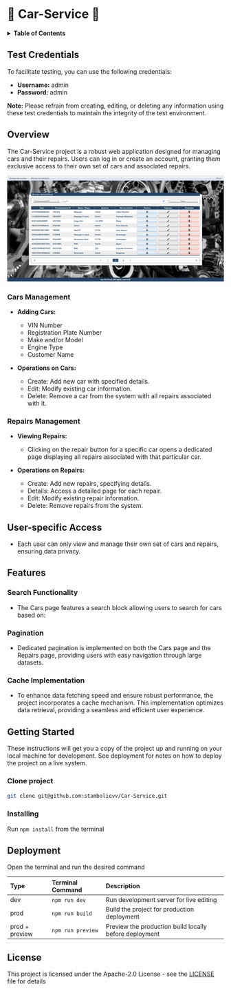 # 🔧 Car-Service 🔧

<details>
  <summary><b>Table of Contents</b></summary>
  <ol>
    <li>
      <a href="#overview">Overview</a>
      <ul>
        <li><a href="#cars-management">Cars Management</a></li>
        <li><a href="#repairs-management">Repairs Management</a></li>
      </ul>
    </li>
    <li>
      <a href="#user-specific-access">User-specific Access</a>
    </li>
    <li>
      <a href="#features">Features</a>
      <ul>
        <li><a href="#search-functionality">Search Functionality</a></li>
        <li><a href="#pagination">Pagination</a></li>
        <li><a href="#cache-implementation">Cache Implementation</a></li>
      </ul>
    </li>
    <li>
      <a href="#getting-started">Getting Started</a>
      <ul>
        <li><a href="#clone-project">Clone Project</a></li>
        <li><a href="#installing">Installing</a></li>
      </ul>
    </li>
    <li>
      <a href="#deployment">Deployment</a>
    </li>
    <li>
      <a href="#license">License</a>
    </li>
  </ol>
</details>

## Test Credentials
To facilitate testing, you can use the following credentials:
- **Username:** admin
- **Password:** admin

**Note:** Please refrain from creating, editing, or deleting any information using these test credentials to maintain the integrity of the test environment.


## Overview
The Car-Service project is a robust web application designed for managing cars and their repairs. Users can log in or create an account, granting them exclusive access to their own set of cars and associated repairs.

![THUMBNAIL]

### Cars Management
- **Adding Cars:**
  - VIN Number
  - Registration Plate Number
  - Make and/or Model
  - Engine Type
  - Customer Name

- **Operations on Cars:**
  - Create: Add new car with specified details.
  - Edit: Modify existing car information.
  - Delete: Remove a car from the system with all repairs associated with it.

### Repairs Management
- **Viewing Repairs:**
  - Clicking on the repair button for a specific car opens a dedicated page displaying all repairs associated with that particular car.

- **Operations on Repairs:**
  - Create: Add new repairs, specifying details.
  - Details: Access a detailed page for each repair.
  - Edit: Modify existing repair information.
  - Delete: Remove repairs from the system.

## User-specific Access
- Each user can only view and manage their own set of cars and repairs, ensuring data privacy.

## Features
### Search Functionality
  - The Cars page features a search block allowing users to search for cars based on:

### Pagination
- Dedicated pagination is implemented on both the Cars page and the Repairs page, providing users with easy navigation through large datasets.

### Cache Implementation
- To enhance data fetching speed and ensure robust performance, the project incorporates a cache mechanism. This implementation optimizes data retrieval, providing a seamless and efficient user experience.

## Getting Started
These instructions will get you a copy of the project up and running on your local machine for development. See deployment for notes on how to deploy the project on a live system.

### Clone project
```bash
git clone git@github.com:stambolievv/Car-Service.git
```

### Installing
Run `npm install` from the terminal

## Deployment
Open the terminal and run the desired command

| Type           | Terminal Command  | Description                                            |
| :------------- | :---------------- | :----------------------------------------------------- |
| dev            | `npm run dev`     | Run development server for live editing                |
| prod           | `npm run build`   | Build the project for production deployment            |
| prod + preview | `npm run preview` | Preview the production build locally before deployment |

## License
This project is licensed under the Apache-2.0 License - see the [LICENSE] file for details

[LICENSE]:LICENSE
[THUMBNAIL]:/assets/images/thumbnail.png
